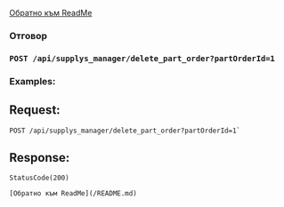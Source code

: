 [Обратно към ReadMe](/README.md)

### Отговор

### `POST /api/supplys_manager/delete_part_order?partOrderId=1`

### Examples:

## Request:

```
POST /api/supplys_manager/delete_part_order?partOrderId=1`
```

## Response:
```
StatusCode(200)

[Обратно към ReadMe](/README.md)